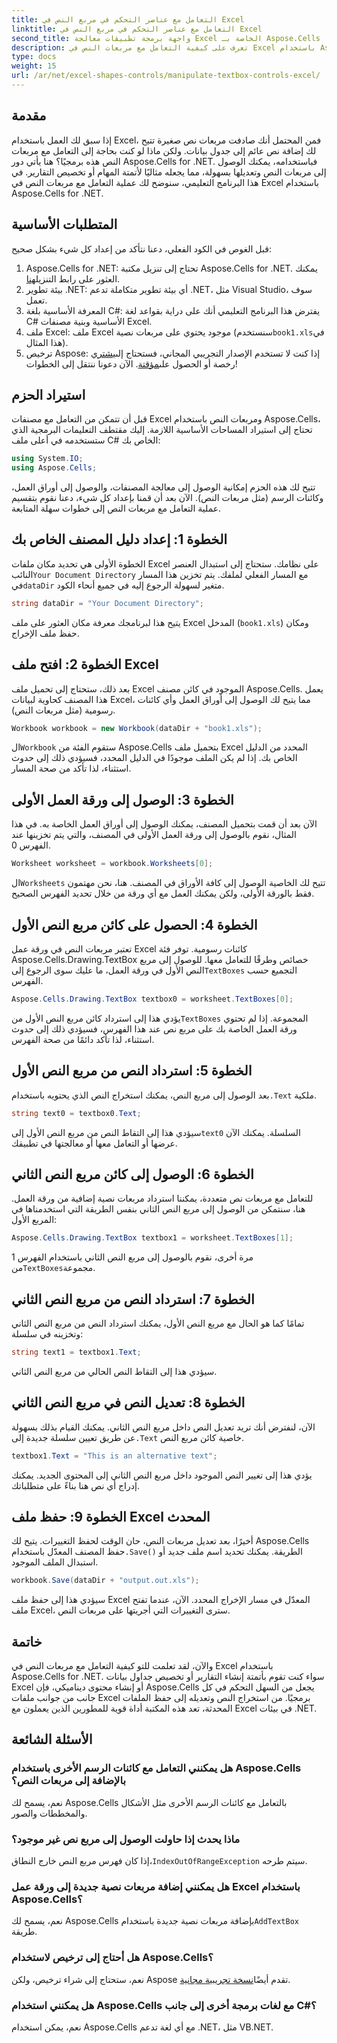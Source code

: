 ```yaml
---
title: التعامل مع عناصر التحكم في مربع النص في Excel
linktitle: التعامل مع عناصر التحكم في مربع النص في Excel
second_title: واجهة برمجة تطبيقات معالجة Excel الخاصة بـ Aspose.Cells .NET
description: تعرف على كيفية التعامل مع مربعات النص في Excel باستخدام Aspose.Cells for .NET من خلال هذا البرنامج التعليمي السهل المتابعة خطوة بخطوة.
type: docs
weight: 15
url: /ar/net/excel-shapes-controls/manipulate-textbox-controls-excel/
---
```

## مقدمة
إذا سبق لك العمل باستخدام Excel، فمن المحتمل أنك صادفت مربعات نص صغيرة تتيح لك إضافة نص عائم إلى جدول بيانات. ولكن ماذا لو كنت بحاجة إلى التعامل مع مربعات النص هذه برمجيًا؟ هنا يأتي دور Aspose.Cells for .NET. فباستخدامه، يمكنك الوصول إلى مربعات النص وتعديلها بسهولة، مما يجعله مثاليًا لأتمتة المهام أو تخصيص التقارير. في هذا البرنامج التعليمي، سنوضح لك عملية التعامل مع مربعات النص في Excel باستخدام Aspose.Cells for .NET.
## المتطلبات الأساسية
قبل الغوص في الكود الفعلي، دعنا نتأكد من إعداد كل شيء بشكل صحيح:
1.  Aspose.Cells for .NET: تحتاج إلى تنزيل مكتبة Aspose.Cells for .NET. يمكنك العثور على رابط التنزيل[هنا](https://releases.aspose.com/cells/net/).
2. بيئة تطوير .NET: أي بيئة تطوير متكاملة تدعم .NET، مثل Visual Studio، سوف تعمل.
3. المعرفة الأساسية بلغة C#: يفترض هذا البرنامج التعليمي أنك على دراية بقواعد لغة C# الأساسية وبنية مصنفات Excel.
4.  ملف Excel: ملف Excel موجود يحتوي على مربعات نصية (سنستخدم`book1.xls`في هذا المثال).
5.  ترخيص Aspose: إذا كنت لا تستخدم الإصدار التجريبي المجاني، فستحتاج إلى[يشتري](https://purchase.aspose.com/buy) رخصة أو الحصول على[مؤقتة](https://purchase.aspose.com/temporary-license/).
الآن دعونا ننتقل إلى الخطوات!
## استيراد الحزم
قبل أن تتمكن من التعامل مع مصنفات Excel ومربعات النص باستخدام Aspose.Cells، تحتاج إلى استيراد المساحات الأساسية اللازمة. إليك مقتطف التعليمات البرمجية الذي ستستخدمه في أعلى ملف C# الخاص بك:
```csharp
using System.IO;
using Aspose.Cells;
```
تتيح لك هذه الحزم إمكانية الوصول إلى معالجة المصنفات، والوصول إلى أوراق العمل، وكائنات الرسم (مثل مربعات النص).
الآن بعد أن قمنا بإعداد كل شيء، دعنا نقوم بتقسيم عملية التعامل مع مربعات النص إلى خطوات سهلة المتابعة.
## الخطوة 1: إعداد دليل المصنف الخاص بك
 الخطوة الأولى هي تحديد مكان ملفات Excel على نظامك. ستحتاج إلى استبدال العنصر النائب`Your Document Directory` مع المسار الفعلي لملفك. يتم تخزين هذا المسار في`dataDir` متغير لسهولة الرجوع إليه في جميع أنحاء الكود.
```csharp
string dataDir = "Your Document Directory";
```
يتيح هذا لبرنامجك معرفة مكان العثور على ملف Excel المدخل (`book1.xls`) ومكان حفظ ملف الإخراج.
## الخطوة 2: افتح ملف Excel
بعد ذلك، ستحتاج إلى تحميل ملف Excel الموجود في كائن مصنف Aspose.Cells. يعمل هذا المصنف كحاوية لبيانات Excel، مما يتيح لك الوصول إلى أوراق العمل وأي كائنات رسومية (مثل مربعات النص).
```csharp
Workbook workbook = new Workbook(dataDir + "book1.xls");
```
 ال`Workbook` ستقوم الفئة من Aspose.Cells بتحميل ملف Excel المحدد من الدليل الخاص بك. إذا لم يكن الملف موجودًا في الدليل المحدد، فسيؤدي ذلك إلى حدوث استثناء، لذا تأكد من صحة المسار.
## الخطوة 3: الوصول إلى ورقة العمل الأولى
الآن بعد أن قمت بتحميل المصنف، يمكنك الوصول إلى أوراق العمل الخاصة به. في هذا المثال، نقوم بالوصول إلى ورقة العمل الأولى في المصنف، والتي يتم تخزينها عند الفهرس 0.
```csharp
Worksheet worksheet = workbook.Worksheets[0];
```
 ال`Worksheets` تتيح لك الخاصية الوصول إلى كافة الأوراق في المصنف. هنا، نحن مهتمون فقط بالورقة الأولى، ولكن يمكنك العمل مع أي ورقة من خلال تحديد الفهرس الصحيح.
## الخطوة 4: الحصول على كائن مربع النص الأول
تعتبر مربعات النص في ورقة عمل Excel كائنات رسومية. توفر فئة Aspose.Cells.Drawing.TextBox خصائص وطرقًا للتعامل معها. للوصول إلى مربع النص الأول في ورقة العمل، ما عليك سوى الرجوع إلى`TextBoxes` التجميع حسب الفهرس.
```csharp
Aspose.Cells.Drawing.TextBox textbox0 = worksheet.TextBoxes[0];
```
 يؤدي هذا إلى استرداد كائن مربع النص الأول من`TextBoxes` المجموعة. إذا لم تحتوي ورقة العمل الخاصة بك على مربع نص عند هذا الفهرس، فسيؤدي ذلك إلى حدوث استثناء، لذا تأكد دائمًا من صحة الفهرس.
## الخطوة 5: استرداد النص من مربع النص الأول
 بعد الوصول إلى مربع النص، يمكنك استخراج النص الذي يحتويه باستخدام`.Text` ملكية.
```csharp
string text0 = textbox0.Text;
```
 سيؤدي هذا إلى التقاط النص من مربع النص الأول إلى`text0` السلسلة. يمكنك الآن عرضها أو التعامل معها أو معالجتها في تطبيقك.
## الخطوة 6: الوصول إلى كائن مربع النص الثاني
للتعامل مع مربعات نص متعددة، يمكننا استرداد مربعات نصية إضافية من ورقة العمل. هنا، سنتمكن من الوصول إلى مربع النص الثاني بنفس الطريقة التي استخدمناها في المربع الأول:
```csharp
Aspose.Cells.Drawing.TextBox textbox1 = worksheet.TextBoxes[1];
```
مرة أخرى، نقوم بالوصول إلى مربع النص الثاني باستخدام الفهرس 1 من`TextBoxes`مجموعة.
## الخطوة 7: استرداد النص من مربع النص الثاني
تمامًا كما هو الحال مع مربع النص الأول، يمكنك استرداد النص من مربع النص الثاني وتخزينه في سلسلة:
```csharp
string text1 = textbox1.Text;
```
سيؤدي هذا إلى التقاط النص الحالي من مربع النص الثاني.
## الخطوة 8: تعديل النص في مربع النص الثاني
 الآن، لنفترض أنك تريد تعديل النص داخل مربع النص الثاني. يمكنك القيام بذلك بسهولة عن طريق تعيين سلسلة جديدة إلى`.Text` خاصية كائن مربع النص.
```csharp
textbox1.Text = "This is an alternative text";
```
يؤدي هذا إلى تغيير النص الموجود داخل مربع النص الثاني إلى المحتوى الجديد. يمكنك إدراج أي نص هنا بناءً على متطلباتك.
## الخطوة 9: حفظ ملف Excel المحدث
 أخيرًا، بعد تعديل مربعات النص، حان الوقت لحفظ التغييرات. يتيح لك Aspose.Cells حفظ المصنف المعدّل باستخدام`.Save()` الطريقة. يمكنك تحديد اسم ملف جديد أو استبدال الملف الموجود.
```csharp
workbook.Save(dataDir + "output.out.xls");
```
سيؤدي هذا إلى حفظ ملف Excel المعدّل في مسار الإخراج المحدد. الآن، عندما تفتح ملف Excel، سترى التغييرات التي أجريتها على مربعات النص.
## خاتمة
والآن، لقد تعلمت للتو كيفية التعامل مع مربعات النص في Excel باستخدام Aspose.Cells for .NET. سواء كنت تقوم بأتمتة إنشاء التقارير أو تخصيص جداول بيانات Excel أو إنشاء محتوى ديناميكي، فإن Aspose.Cells يجعل من السهل التحكم في كل جانب من جوانب ملفات Excel برمجيًا. من استخراج النص وتعديله إلى حفظ الملفات المحدثة، تعد هذه المكتبة أداة قوية للمطورين الذين يعملون مع Excel في بيئات .NET.
## الأسئلة الشائعة
### هل يمكنني التعامل مع كائنات الرسم الأخرى باستخدام Aspose.Cells بالإضافة إلى مربعات النص؟
نعم، يسمح لك Aspose.Cells بالتعامل مع كائنات الرسم الأخرى مثل الأشكال والمخططات والصور.
### ماذا يحدث إذا حاولت الوصول إلى مربع نص غير موجود؟
 إذا كان فهرس مربع النص خارج النطاق،`IndexOutOfRangeException` سيتم طرحه.
### هل يمكنني إضافة مربعات نصية جديدة إلى ورقة عمل Excel باستخدام Aspose.Cells؟
 نعم، يسمح لك Aspose.Cells بإضافة مربعات نصية جديدة باستخدام`AddTextBox` طريقة.
### هل أحتاج إلى ترخيص لاستخدام Aspose.Cells؟
 نعم، ستحتاج إلى شراء ترخيص، ولكن Aspose تقدم أيضًا[نسخة تجريبية مجانية](https://releases.aspose.com/).
### هل يمكنني استخدام Aspose.Cells مع لغات برمجة أخرى إلى جانب C#؟
نعم، يمكن استخدام Aspose.Cells مع أي لغة تدعم .NET، مثل VB.NET.